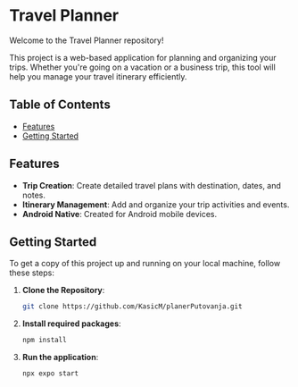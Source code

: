 # Travel Planner

Welcome to the Travel Planner repository!

This project is a web-based application for planning and organizing your trips. Whether you're going on a vacation or a business trip, this tool will help you manage your travel itinerary efficiently.

## Table of Contents
- [Features](#features)
- [Getting Started](#getting-started)


## Features

- **Trip Creation**: Create detailed travel plans with destination, dates, and notes.
- **Itinerary Management**: Add and organize your trip activities and events.
- **Android Native**: Created for Android mobile devices.


## Getting Started

To get a copy of this project up and running on your local machine, follow these steps:

1. **Clone the Repository**:
   ```sh
   git clone https://github.com/KasicM/planerPutovanja.git
2. **Install required packages**:
   ```sh
   npm install
3. **Run the application**:
   ```sh
   npx expo start
